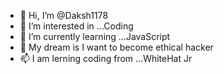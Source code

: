 - 👋 Hi, I’m @Daksh1178
- 👀 I’m interested in ...Coding
- 🌱 I’m currently learning ...JavaScript
- 💞️ My dream is I want to become ethical hacker
- 📫 I am lerning coding from ...WhiteHat Jr

<!---
Daksh1178/Daksh1178 is a ✨ special ✨ repository because its `README.md` (this file) appears on your GitHub profile.
You can click the Preview link to take a look at your changes.
--->
